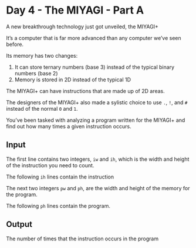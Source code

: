 # Day 4 - The MIYAGI - Part A

A new breakthrough technology just got unveiled, the MIYAGI+

It’s a computer that is far more advanced than any computer we’ve seen before.

Its memory has two changes:
1. It can store ternary numbers (base 3) instead of the typical binary numbers (base 2)
2. Memory is stored in 2D instead of the typical 1D

The MIYAGI+ can have instructions that are made up of 2D areas.

The designers of the MIYAGI+ also made a sylistic choice to use `.`, `!`, and `#` instead of the normal `0` and `1`.

You’ve been tasked with analyzing a program written for the MIYAGI+ and find out how many times a given instruction occurs.

## Input

The first line contains two integers, `iw` and `ih`, which is the width and height of the instruction you need to count.

The following `ih` lines contain the instruction

The next two integers `pw` and `ph`, are the width and height of the memory for the program.

The following `ph` lines contain the program.

## Output

The number of times that the instruction occurs in the program